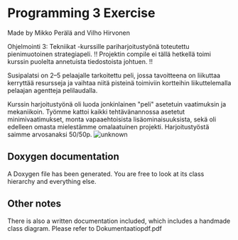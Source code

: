 # Programming 3 Exercise 
Made by Mikko Perälä and Vilho Hirvonen

Ohjelmointi 3: Tekniikat -kurssille pariharjoitustyönä toteutettu pienimuotoinen strategiapeli.
!! Projektin compile ei tällä hetkellä toimi kurssin puolelta annetuista tiedostoista johtuen. !!

Susipalatsi on 2–5 pelaajalle tarkoitettu peli, jossa tavoitteena on liikuttaa kerryttää resursseja ja vaihtaa niitä pisteinä toimiviin kortteihin liikuttelemalla pelaajan agentteja pelilaudalla.

Kurssin harjoitustyönä oli luoda jonkinlainen "peli" asetetuin vaatimuksin ja mekaniikoin. Työmme kattoi kaikki tehtävänannossa asetetut minimivaatimukset, monta vapaaehtoisista lisäominaisuuksista, sekä oli edelleen omasta mielestämme omalaatuinen projekti. Harjoitustyöstä saimme arvosanaksi 50/50p.
![unknown](https://user-images.githubusercontent.com/79513893/214904062-d0858ef0-1ce3-491e-8fa0-0854bac89469.png)


## Doxygen documentation

A Doxygen file has been generated. You are free to look at its class hierarchy and everything else.

## Other notes

There is also a written documentation included, which includes a handmade class diagram. Please refer to Dokumentaatiopdf.pdf

